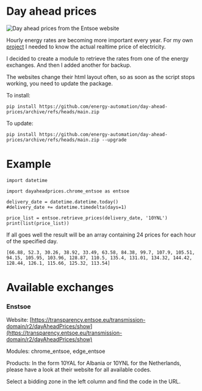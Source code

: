 # Day ahead prices

![Day ahead prices from the Entsoe website](http://energyautomation.tech/wp-content/uploads/2022/11/2022-11-03.png)

Hourly energy rates are becoming more important every year. For my own [project](https://energyautomation.tech/posts/how-to-create-a-smart-switch-for-an-electric-boiler-to-save-money/) I needed to know the actual realtime price of electricity.

I decided to create a module to retrieve the rates from one of the energy exchanges. And then I added another for backup.

The websites change their html layout often, so as soon as the script stops working, you need to update the package. 

To install:

    pip install https://github.com/energy-automation/day-ahead-prices/archive/refs/heads/main.zip

To update:

    pip install https://github.com/energy-automation/day-ahead-prices/archive/refs/heads/main.zip --upgrade

# Example

    import datetime
    
    import dayaheadprices.chrome_entsoe as entsoe
    
    delivery_date = datetime.datetime.today()
    #delivery_date += datetime.timedelta(days=1)
    
    price_list = entsoe.retrieve_prices(delivery_date, '10YNL')
    print(list(price_list))

If all goes well the result will be an array containing 24 prices for each hour of the specified day.

    [66.88, 52.3, 30.26, 38.92, 33.49, 63.58, 84.38, 99.7, 107.9, 105.51, 94.15, 105.95, 103.96, 128.87, 110.5, 135.4, 131.01, 134.32, 144.42, 128.44, 126.1, 115.66, 125.32, 113.54]


# Available exchanges

### Enstsoe

Website: [https://transparency.entsoe.eu/transmission-domain/r2/dayAheadPrices/show](https://transparency.entsoe.eu/transmission-domain/r2/dayAheadPrices/show)

Modules: chrome_entsoe, edge_entsoe

Products: In the form 10YAL for Albania or 10YNL for the Netherlands, please have a look at their website for all available codes.

Select a bidding zone in the left column and find the code in the URL.